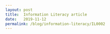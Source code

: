 ```yaml
---
layout: post
title:  Information Literacy article
date:   2019-11-12
permalink: /blog/information-literacy/IL0002
---
```


